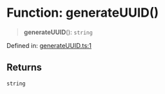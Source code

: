 # Function: generateUUID()

> **generateUUID**(): `string`

Defined in: [generateUUID.ts:1](https://github.com/benallfree/lab13/blob/9ac0af7da9640b4b5437ad34793eec1f82ae6b92/sdk/src/online/generateUUID.ts#L1)

## Returns

`string`
